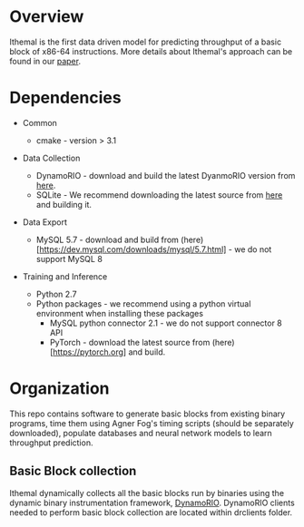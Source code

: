 
# Overview

Ithemal is the first data driven model for predicting throughput of a basic block of x86-64 instructions.
More details about Ithemal's approach can be found in our [paper](https://arxiv.org/abs/1808.07412).

# Dependencies

* Common
  * cmake - version > 3.1

* Data Collection
  * DynamoRIO - download and build the latest DyanmoRIO version from [here](https://github.com/DynamoRIO/dynamorio/wiki/Downloads).
  * SQLite - We recommend downloading the latest source from [here](https://www.sqlite.org/download.html) and building it.

* Data Export
  * MySQL 5.7 - download and build from (here)[https://dev.mysql.com/downloads/mysql/5.7.html] - we do not support MySQL 8

* Training and Inference
  * Python 2.7
  * Python packages - we recommend using a python virtual environment when installing these packages 
    * MySQL python connector 2.1 - we do not support connector 8 API
    * PyTorch - download the latest source from (here)[https://pytorch.org] and build.

# Organization

This repo contains software to generate basic blocks from existing binary programs, time them using Agner Fog's timing scripts
(should be separately downloaded), populate databases and neural network models to learn throughput prediction.

## Basic Block collection

Ithemal dynamically collects all the basic blocks run by binaries using the dynamic binary instrumentation framework, [DynamoRIO](http://dynamorio.org). DynamoRIO clients needed to perform basic block collection are located within drclients folder.